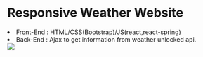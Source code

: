 <h1>Responsive Weather Website</h1>

<li>Front-End : HTML/CSS(Bootstrap)/JS(react,react-spring)
<li>Back-End : Ajax to get information from weather unlocked api.
<br>
<img src='https://i.imgur.com/YTUhPQs.png'>
